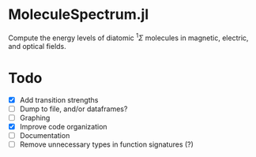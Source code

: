 # MoleculeSpectrum.jl

Compute the energy levels of diatomic ${}^{1} \Sigma$ molecules in magnetic, electric, and optical fields.

# Todo
- [x] Add transition strengths
- [ ] Dump to file, and/or dataframes?
- [ ] Graphing
- [x] Improve code organization
- [ ] Documentation
- [ ] Remove unnecessary types in function signatures (?)